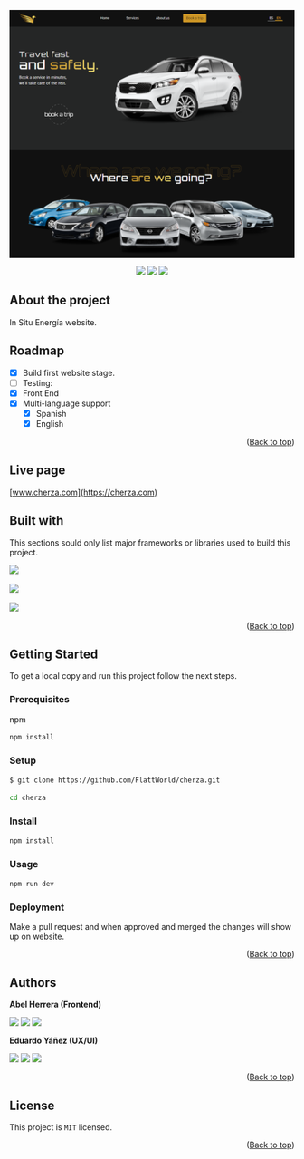 <p align="center">
<img align="center" src=".\public\demo.png">
</p>

<!-- TECNOLOGIAS USADAS -->
<p align=center>
     <a href="https://nodejs.org/" target="_blank"><img src="https://img.shields.io/badge/Node%20js-16.x.x-339933?style=for-the-badge&logo=node.js&labelColor=20232a" /></a>
     <a href="https://www.npmjs.com/" target="_blank"><img src="https://img.shields.io/badge/npm-8.x.x-CB3837?style=for-the-badge&logo=npm&labelColor=20232a" /></a>
     <a href="https://www.in-situ.com.mx" target="_blank"><img src="https://img.shields.io/badge/license-PRIVATE-orange?style=for-the-badge&logo=github&labelColor=20232a" /></a>
</p>

## About the project

In Situ Energía website. <!-- Nombre del proyecto -->

## Roadmap <!-- Features del proyecto (Actuales y planeadas) -->

- [x] Build first website stage.
- [ ] Testing:
- [x] Front End
- [x] Multi-language support
  - [x] Spanish
  - [x] English

<p align="right">(<a href="#top">Back to top</a>)</p>

## Live page

[www.cherza.com](https://cherza.com)

## Built with

This sections sould only list major frameworks or libraries used to build this project.

<!-- Tecnologías usadas -->

[<img src="https://img.shields.io/badge/reactjs-%2320232a.svg?style=for-the-badge&logo=react&logoColor=%2361DAFB" />][reactjs] <br/>

[<img src="https://img.shields.io/badge/tailwindcss-%2338B2AC.svg?style=for-the-badge&logo=tailwind-css&logoColor=white" />][tailwindcss] <br/>

[<img src="https://img.shields.io/badge/Vite-bd34fe?style=for-the-badge&logo=vite&logoColor=white" />][vitejs] <br/>

[reactjs]: https://reactjs.org/
[reactrouter]: https://reactrouter.com/
[reduxjs]: https://redux.js.org/
[tailwindcss]: https://tailwindcss.com/
[vitejs]: https://vitejs.dev/
[nodejs]: https://nodejs.org/
[mongodb]: https://www.mongodb.com/

<p align="right">(<a href="#top">Back to top</a>)</p>

## Getting Started

To get a local copy and run this project follow the next steps.

<!-- COMO USAR EL PROYECTO -->

### Prerequisites

npm

```sh
npm install
```

### Setup

```sh
$ git clone https://github.com/FlattWorld/cherza.git
```

```sh
cd cherza
```

### Install

```sh
npm install
```

### Usage

```sh
npm run dev
```

### Deployment

Make a pull request and when approved and merged the changes will show up on website.

<p align="right">(<a href="#top">Back to top</a>)</p>

## Authors

<!-- AUTORES -->

**Abel Herrera (Frontend)**

[<img src="https://img.shields.io/badge/GitHub-100000?style=for-the-badge&logo=github&logoColor=white" />][github]
[<img src="https://img.shields.io/badge/Twitter-1DA1F2?style=for-the-badge&logo=twitter&logoColor=white" />][twitter]
[<img src="https://img.shields.io/badge/LinkedIn-0077B5?style=for-the-badge&logo=linkedin&logoColor=white" />][linkedin]

[github]: https://github.com/Lino09
[twitter]: https://twitter.com/AbelHerreraZam1
[linkedin]: https://www.linkedin.com/in/abelherreraz/

**Eduardo Yáñez (UX/UI)**

[<img src="https://img.shields.io/badge/GitHub-100000?style=for-the-badge&logo=github&logoColor=white" />][github]
[<img src="https://img.shields.io/badge/Twitter-1DA1F2?style=for-the-badge&logo=twitter&logoColor=white" />][twitter]
[<img src="https://img.shields.io/badge/LinkedIn-0077B5?style=for-the-badge&logo=linkedin&logoColor=white" />][linkedin]

[github]: https://github.com/eduym17
[twitter]: https://twitter.com/Edu_YM
[linkedin]: https://www.linkedin.com/in/eduym17/

<p align="right">(<a href="#top">Back to top</a>)</p>

<!-- ## Contributing

Contributions, issues and feature request are welcome!
Feel free to check the [issues page](../../../issues/).
<p align="right">(<a href="#top">Back to top</a>)</p> -->

<!-- ## Show your support

Give a ⭐️ if you like this project!
<p align="right">(<a href="#top">Back to top</a>)</p> -->

<!-- ## Acknowledgments

- Mention to anyone whose code was used
- Inspiration
- Etc.
<p align="right">(<a href="#top">Back to top</a>)</p> -->

## License

This project is `MIT` licensed.

<p align="right">(<a href="#top">Back to top</a>)</p>
